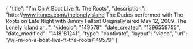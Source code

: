 {
    "title": "I'm On A Boat Live ft. The Roots",
    "description": "http:\/\/www.itunes.com\/thelonelyisland The Dudes performed with The Roots on Late Night with Jimmy Fallon! Originally aired May 12, 2009. The Lonely Island ar...",
    "videoid": "149579",
    "date_created": "1396559755",
    "date_modified": "1418181241",
    "type": "captivate",
    "layout": "video",
    "url": "\/v\/i-m-on-a-boat-live-ft-the-roots\/149579"
}